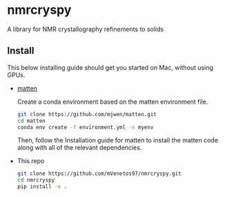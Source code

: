 # nmrcryspy
A library for NMR crystallography refinements to solids

## Install

This below installing guide should get you started on Mac, without using GPUs.

- [matten](https://github.com/mjwen/matten)

  Create a conda environment based on the matten environment file.

  ```bash
  git clone https://github.com/mjwen/matten.git
  cd matten
  conda env create -f environment.yml -n myenv
  ```

  Then, follow the Installation guide for matten to install the matten code along with all of the relevant dependencies.

- This repo

  ```bash
  git clone https://github.com/mVenetos97/nmrcryspy.git
  cd nmrcryspy
  pip install -e .
  ```
